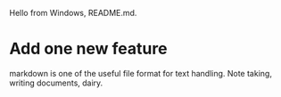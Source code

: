 Hello from Windows, README.md.

# Add one new feature
markdown is one of the useful file format for text handling.
Note taking, writing documents, dairy.
